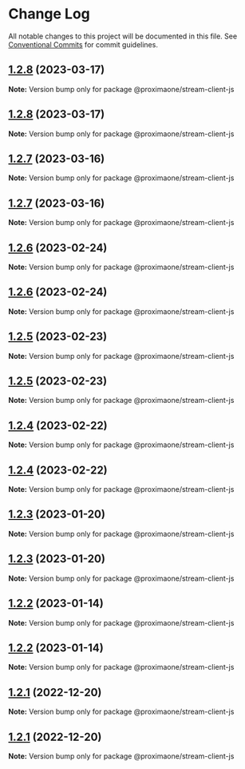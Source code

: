 # Change Log

All notable changes to this project will be documented in this file.
See [Conventional Commits](https://conventionalcommits.org) for commit guidelines.

## [1.2.8](https://github.com/proxima-one/stream-client-js/compare/v1.2.7...v1.2.8) (2023-03-17)

**Note:** Version bump only for package @proximaone/stream-client-js

## [1.2.8](https://github.com/proxima-one/stream-client-js/compare/v1.2.7...v1.2.8) (2023-03-17)

**Note:** Version bump only for package @proximaone/stream-client-js

## [1.2.7](https://github.com/proxima-one/stream-client-js/compare/v1.2.6...v1.2.7) (2023-03-16)

**Note:** Version bump only for package @proximaone/stream-client-js

## [1.2.7](https://github.com/proxima-one/stream-client-js/compare/v1.2.6...v1.2.7) (2023-03-16)

**Note:** Version bump only for package @proximaone/stream-client-js

## [1.2.6](https://github.com/proxima-one/stream-client-js/compare/v1.2.5...v1.2.6) (2023-02-24)

**Note:** Version bump only for package @proximaone/stream-client-js

## [1.2.6](https://github.com/proxima-one/stream-client-js/compare/v1.2.5...v1.2.6) (2023-02-24)

**Note:** Version bump only for package @proximaone/stream-client-js

## [1.2.5](https://github.com/proxima-one/stream-client-js/compare/v1.2.4...v1.2.5) (2023-02-23)

**Note:** Version bump only for package @proximaone/stream-client-js

## [1.2.5](https://github.com/proxima-one/stream-client-js/compare/v1.2.4...v1.2.5) (2023-02-23)

**Note:** Version bump only for package @proximaone/stream-client-js

## [1.2.4](https://github.com/proxima-one/stream-client-js/compare/v1.2.3...v1.2.4) (2023-02-22)

**Note:** Version bump only for package @proximaone/stream-client-js

## [1.2.4](https://github.com/proxima-one/stream-client-js/compare/v1.2.3...v1.2.4) (2023-02-22)

**Note:** Version bump only for package @proximaone/stream-client-js

## [1.2.3](https://github.com/proxima-one/stream-client-js/compare/v1.2.2...v1.2.3) (2023-01-20)

**Note:** Version bump only for package @proximaone/stream-client-js

## [1.2.3](https://github.com/proxima-one/stream-client-js/compare/v1.2.2...v1.2.3) (2023-01-20)

**Note:** Version bump only for package @proximaone/stream-client-js

## [1.2.2](https://github.com/proxima-one/stream-client-js/compare/v1.2.1...v1.2.2) (2023-01-14)

**Note:** Version bump only for package @proximaone/stream-client-js

## [1.2.2](https://github.com/proxima-one/stream-client-js/compare/v1.2.1...v1.2.2) (2023-01-14)

**Note:** Version bump only for package @proximaone/stream-client-js

## [1.2.1](https://github.com/proxima-one/stream-client-js/compare/v1.2.0...v1.2.1) (2022-12-20)

**Note:** Version bump only for package @proximaone/stream-client-js

## [1.2.1](https://github.com/proxima-one/stream-client-js/compare/v1.2.0...v1.2.1) (2022-12-20)

**Note:** Version bump only for package @proximaone/stream-client-js
